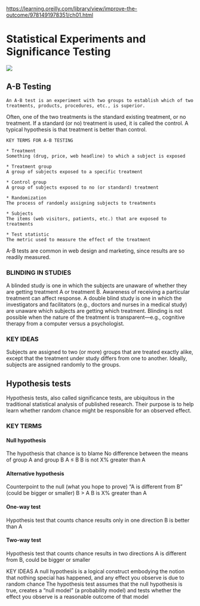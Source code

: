 https://learning.oreilly.com/library/view/improve-the-outcome/9781491978351/ch01.html

# Statistical Experiments and Significance Testing

<img src="https://learning.oreilly.com/api/v2/epubs/urn:orm:book:9781491978351/files/assets/Inference-pipeline.png">

## A-B Testing

```
An A-B test is an experiment with two groups to establish which of two treatments, products, procedures, etc., is superior. 
```
Often, one of the two treatments is the standard existing treatment, or no treatment. 
If a standard (or no) treatment is used, it is called the control. 
A typical hypothesis is that treatment is better than control.

```
KEY TERMS FOR A-B TESTING

* Treatment
Something (drug, price, web headline) to which a subject is exposed

* Treatment group
A group of subjects exposed to a specific treatment

* Control group
A group of subjects exposed to no (or standard) treatment

* Randomization
The process of randomly assigning subjects to treatments

* Subjects
The items (web visitors, patients, etc.) that are exposed to treatments

* Test statistic
The metric used to measure the effect of the treatment
```

A-B tests are common in web design and marketing, since results are so readily measured.

### BLINDING IN STUDIES

A blinded study is one in which the subjects are unaware of whether they are getting treatment A or treatment B. 
Awareness of receiving a particular treatment can affect response. 
A double blind study is one in which the investigators and facilitators 
(e.g., doctors and nurses in a medical study) are unaware which subjects are getting which treatment. 
Blinding is not possible when the nature of the treatment is transparent—e.g., cognitive therapy from a computer versus a psychologist.

### KEY IDEAS

Subjects are assigned to two (or more) groups that are treated exactly alike, except that the treatment under study differs from one to another.
Ideally, subjects are assigned randomly to the groups.

## Hypothesis tests
Hypothesis tests, also called significance tests, are ubiquitous in the traditional statistical analysis of published research. Their purpose is to help learn whether random chance might be responsible for an observed effect.

### KEY TERMS

#### Null hypothesis
The hypothesis that chance is to blame
No difference between the means of group A and group B
A ≤ B
B is not X% greater than A

#### Alternative hypothesis
Counterpoint to the null (what you hope to prove)
“A is different from B” (could be bigger or smaller)
B > A
B is X% greater than A

#### One-way test
Hypothesis test that counts chance results only in one direction
B is better than A

#### Two-way test
Hypothesis test that counts chance results in two directions
A is different from B, could be bigger or smaller

KEY IDEAS
A null hypothesis is a logical construct embodying the notion that nothing special has happened, 
and any effect you observe is due to random chance
The hypothesis test assumes that the null hypothesis is true, creates a “null model” (a probability model) 
and tests whether the effect you observe is a reasonable outcome of that model

